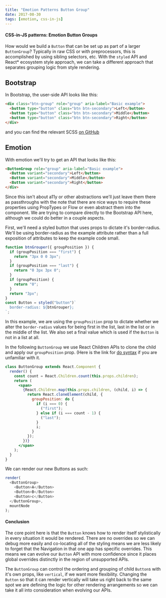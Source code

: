 ```yaml
---
title: "Emotion Patterns Button Group"
date: 2017-08-30
tags: [emotion, css-in-js]
---
```


#### CSS-in-JS patterns: Emotion Button Groups

How would we build a `Button` that can be set up as part of a larger
`ButtonGroup`? Typically in raw CSS or with preprocessors, this is
accomplished by using sibling selectors, etc. With the `styled` API
and React\* ecosystem style approach, we can take a different
approach that separates grouping logic from style rendering.

## Bootstrap

In Bootstrap, the user-side API looks like this:

```html
<div class="btn-group" role="group" aria-label="Basic example">
  <button type="button" class="btn btn-secondary">Left</button>
  <button type="button" class="btn btn-secondary">Middle</button>
  <button type="button" class="btn btn-secondary">Right</button>
</div>
```

and you can find the relevant SCSS [on
GitHub](https://github.com/twbs/bootstrap/blob/cd22eb1da03d5dbc9062ad5c9e75c05429e4bcd0/scss/_button-group.scss#L4-L33)

## Emotion

With emotion we'll try to get an API that looks like this:

```html
<ButtonGroup role="group" aria-label="Basic example">
  <Button variant="secondary">Left</button>
  <Button variant="secondary">Middle</button>
  <Button variant="secondary">Right</button>
</div>
```

Since this isn't about a11y or other abstractions we'll just leave
them there as passthroughs with the note that there are nice ways to
require these properties using PropTypes or Flow or even abstract them
into the component. We are trying to compare directly to the Bootstrap
API here, although we could do better in a couple aspects.

First, we'll need a styled button that uses props to dictate it's
border-radius. We'll be using border-radius as the example attribute
rather than a full exposition of attributes to keep the example code
small.

```js
function btnGrouper({ groupPosition }) {
  if (groupPosition === "first") {
    return "3px 0 0 3px";
  }
  if (groupPosition === "last") {
    return "0 3px 3px 0";
  }
  if (groupPosition) {
    return "0";
  }
  return "3px";
}
const Button = styled("button")`
  border-radius: ${btnGrouper};
`;
```

In this example, we are using the `groupPosition` prop to dictate
whether we alter the `border-radius` values for being first in the
list, last in the list or in the middle of the list. We also set a
final value which is used if the `Button` is not in a list at all.

In the following `ButtonGroup` we use React Children APIs to clone the
child and apply our `groupPosition` prop. (Here is the link for [do
syntax](https://babeljs.io/docs/plugins/transform-do-expressions/) if
you are unfamiliar with it.

```jsx
class ButtonGroup extends React.Component {
  render() {
    const count = React.Children.count(this.props.children);
    return (
      <span>
        {React.Children.map(this.props.children, (child, i) => {
          return React.cloneElement(child, {
            groupPosition: do {
              if (i === 0) {
                ("first");
              } else if (i === count - 1) {
                ("last");
              }
              i;
            }
          });
        })}
      </span>
    );
  }
}
```

We can render our new Buttons as such:

```js
render(
  <ButtonGroup>
    <Button>A</Button>
    <Button>B</Button>
    <Button>c</Button>
  </ButtonGroup>,
  mountNode
);
```

#### Conclusion

The core point here is that the `Button` knows how to render itself
stylistically in every situation it would be rendered. There are no
overrides so we can debug more easily and co-locating all of the
styling means we are less likely to forget that the Navigation in that
one app has specific overrides. This means we can evolve our `Button`
API with more confidence since it places global overrides distinctly
in the region of unsupported APIs.

The `ButtonGroup` can control the ordering and grouping of child
`Button`s with it's own props, like `vertical`, if we want more
flexibility. Changing the `Button` so that it can render vertically
will take us right back to the same spot we are defining the logic for
other rendering arrangements so we can take it all into consideration
when evolving our APIs.
